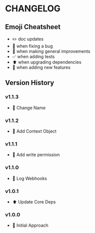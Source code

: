 # CHANGELOG

## Emoji Cheatsheet
- :pencil2: doc updates
- :bug: when fixing a bug
- :rocket: when making general improvements
- :white_check_mark: when adding tests
- :arrow_up: when upgrading dependencies
- :tada: when adding new features

## Version History

### v1.1.3

- :rocket: Change Name

### v1.1.2

- :rocket: Add Context Object

### v1.1.1

- :rocket: Add write permission

### v1.1.0

- :rocket: Log Webhooks

### v1.0.1

- :arrow_up: Update Core Deps

### v1.0.0

- :rocket: Initial Approach

